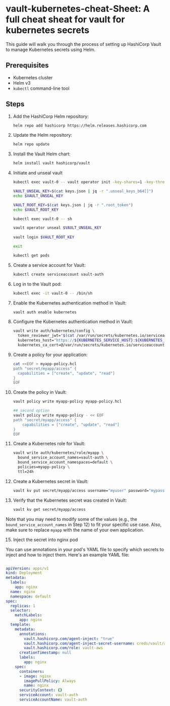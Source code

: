 # vault-kubernetes-cheat-Sheet: A full cheat sheat for vault for kubernetes secrets

This guide will walk you through the process of setting up HashiCorp Vault to manage Kubernetes secrets using Helm.

## Prerequisites

- Kubernetes cluster
- Helm v3
- `kubectl` command-line tool

## Steps

1. Add the HashiCorp Helm repository:

    ```bash
    helm repo add hashicorp https://helm.releases.hashicorp.com
    ```

2. Update the Helm repository:

    ```bash
    helm repo update
    ```

3. Install the Vault Helm chart:

    ```bash
    helm install vault hashicorp/vault
    ```

4. Initiate and unseal vault  

    ```bash
    kubectl exec vault-0 -- vault operator init -key-shares=1 -key-threshold=1 -format=json > keys.json

    VAULT_UNSEAL_KEY=$(cat keys.json | jq -r ".unseal_keys_b64[]")
    echo $VAULT_UNSEAL_KEY

    VAULT_ROOT_KEY=$(cat keys.json | jq -r ".root_token")
    echo $VAULT_ROOT_KEY

    kubectl exec vault-0 -- sh
    
    vault operator unseal $VAULT_UNSEAL_KEY
  
    vault login $VAULT_ROOT_KEY
    
    exit
    
    kubectl get pods

    ```




5. Create a service account for Vault:

    ```bash
    kubectl create serviceaccount vault-auth
    ```


6. Log in to the Vault pod:

    ```bash
    kubectl exec -it vault-0 -- /bin/sh
    ```

7. Enable the Kubernetes authentication method in Vault:

    ```bash
    vault auth enable kubernetes
    ```

8. Configure the Kubernetes authentication method in Vault:

    ```bash
    vault write auth/kubernetes/config \
      token_reviewer_jwt="$(cat /var/run/secrets/kubernetes.io/serviceaccount/token)" \
      kubernetes_host="https://${KUBERNETES_SERVICE_HOST}:${KUBERNETES_SERVICE_PORT_HTTPS}" \
      kubernetes_ca_cert=@/var/run/secrets/kubernetes.io/serviceaccount/ca.crt
    ```

9. Create a policy for your application:

    ```bash
    cat <<EOF > myapp-policy.hcl
    path "secret/myapp/access" {
      capabilities = ["create", "update", "read"]
    }
    EOF
    ```

10. Create the policy in Vault:

    ```bash
    vault policy write myapp-policy myapp-policy.hcl
    
    ## second option
    vault policy write myapp-policy - << EOF
    path "secret/myapp/access" {
        capabilities = ["create", "update", "read"]
    }
    EOF
    ```

12. Create a Kubernetes role for Vault:

    ```bash
    vault write auth/kubernetes/role/myapp \
      bound_service_account_names=vault-auth \
      bound_service_account_namespaces=default \
      policies=myapp-policy \
      ttl=24h
    ```

13. Create a Kubernetes secret in Vault:

    ```bash
    vault kv put secret/myapp/access username="myuser" password="mypassword"
    ```

14. Verify that the Kubernetes secret was created in Vault:

    ```bash
    vault kv get secret/myapp/access
    ```

Note that you may need to modify some of the values (e.g., the `bound_service_account_names` in Step 12) to fit your specific use case. Also, make sure to replace `myapp` with the name of your own application.



15. Inject the secret into nginx pod

You can use annotations in your pod's YAML file to specify which secrets to inject and how to inject them. Here's an example YAML file:
```yaml

apiVersion: apps/v1
kind: Deployment
metadata:
  labels:
    app: nginx
  name: nginx
  namespace: default
spec:
  replicas: 1
  selector:
    matchLabels:
      app: nginx
  template:
    metadata:
      annotations:
        vault.hashicorp.com/agent-inject: "true"
        vault.hashicorp.com/agent-inject-secret-username: creds/vault/access
        vault.hashicorp.com/role: vault-aws
      creationTimestamp: null
      labels:
        app: nginx
    spec:
      containers:
      - image: nginx
        imagePullPolicy: Always
        name: nginx
      securityContext: {}
      serviceAccount: vault-auth 
      serviceAccountName: vault-auth 
```
